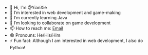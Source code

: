 - 👋 Hi, I’m @YianXie
- 👀 I’m interested in web development and game-making
- 🌱 I’m currently learning Java
- 💞️ I’m looking to collaborate on game development
- 📫 How to reach me: [Email](mailto:yianxie52@gmail.com)
- 😄 Pronouns: He/His/Him
- ⚡ Fun fact: Although I am interested in web development, I also do Python!

<!---
YianXie/YianXie is a ✨ special ✨ repository because its `README.md` (this file) appears on your GitHub profile.
You can click the Preview link to take a look at your changes.
--->
